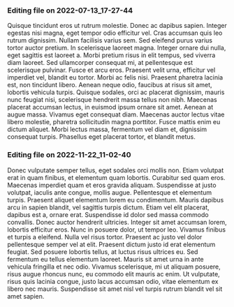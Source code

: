 

### Editing file on 2022-07-13_17-27-44

Quisque tincidunt eros ut rutrum molestie. Donec ac dapibus sapien. Integer egestas nisi magna, eget tempor odio efficitur vel. Cras accumsan quis leo rutrum dignissim. Nullam facilisis varius sem. Sed eleifend purus varius tortor auctor pretium. In scelerisque laoreet magna. Integer ornare dui nulla, eget sagittis est laoreet a. Morbi pretium risus in elit tempus, sed viverra diam laoreet. Sed ullamcorper consequat mi, at pellentesque est scelerisque pulvinar.
Fusce et arcu eros. Praesent velit urna, efficitur vel imperdiet vel, blandit eu tortor. Morbi ac felis nisi. Praesent pharetra lacinia est, non tincidunt libero. Aenean neque odio, faucibus at risus sit amet, lobortis vehicula turpis. Quisque sodales, orci ac placerat dignissim, mauris nunc feugiat nisi, scelerisque hendrerit massa tellus non nibh. Maecenas placerat accumsan lectus, in euismod ipsum ornare sit amet. Aenean at augue massa. Vivamus eget consequat diam. Maecenas auctor lectus vitae libero molestie, pharetra sollicitudin magna porttitor. Fusce mattis enim eu dictum aliquet. Morbi lectus massa, fermentum vel diam et, dignissim consequat turpis. Phasellus eget placerat tortor, et blandit metus.




### Editing file on 2022-11-22_11-02-40

Donec vulputate semper tellus, eget sodales orci mollis non. Etiam volutpat erat in quam finibus, et elementum quam lobortis. Curabitur sed quam eros. Maecenas imperdiet quam et eros gravida aliquam. Suspendisse at justo volutpat, iaculis ante congue, mollis augue. Pellentesque et elementum turpis. Praesent aliquet elementum lorem eu condimentum. Mauris dapibus arcu in sapien blandit, vel sagittis turpis dictum. Etiam vel elit placerat, dapibus est a, ornare erat. Suspendisse id dolor sed massa commodo convallis. Donec auctor hendrerit ultricies. Integer sit amet accumsan lorem, lobortis efficitur eros. Nunc in posuere dolor, ut tempor leo. Vivamus finibus et turpis a eleifend. Nulla vel risus tortor.
Praesent ac justo vel dolor pellentesque semper vel at elit. Praesent dictum justo id erat elementum feugiat. Sed posuere lobortis tellus, at luctus risus ultrices eu. Sed fermentum eu tellus elementum laoreet. Mauris sit amet urna in ante vehicula fringilla et nec odio. Vivamus scelerisque, mi ut aliquam posuere, risus augue rhoncus nunc, eu commodo elit mauris ac enim. Ut vulputate, risus quis lacinia congue, justo lacus accumsan odio, vitae elementum ex libero nec mauris. Suspendisse sit amet nisl vel turpis rutrum blandit vel sit amet sapien.


